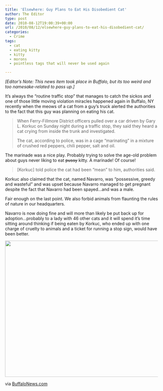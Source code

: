 ```yaml
---
title: 'Elsewhere: Guy Plans to Eat His Disobedient Cat'
author: The Editor
type: post
date: 2010-08-12T19:00:39+00:00
url: /2010/08/12/elsewhere-guy-plans-to-eat-his-disobedient-cat/
categories:
  - Crime
tags:
  - cat
  - eating kitty
  - kitty
  - morons
  - pointless tags that will never be used again

---
```

_[Editor&#8217;s Note: This news item took place in Buffalo, but its too weird and too namesake-related to pass up.]_

It&#8217;s always the &#8220;routine traffic stop&#8221; that manages to catch the sickos and one of those little moving violation miracles happened again in Buffalo, NY recently when the meows of a cat from a guy&#8217;s truck alerted the authorities to the fact that this guy was planning on eating his cat.

> When Ferry-Fillmore District officers pulled over a car driven by Gary L. Korkuc on Sunday night during a traffic stop, they said they heard a cat crying from inside the trunk and investigated.
> 
> The cat, according to police, was in a cage “marinating” in a mixture of crushed red peppers, chili pepper, salt and oil.

The marinade was a nice play. Probably trying to solve the age-old problem about guys never liking to eat <span style="text-decoration: line-through;">pussy</span> kitty. A marinade! Of course!

> [Korkuc] told police the cat had been “mean” to him, authorities said.

Korkuc also claimed that the cat, named Navarro, was &#8220;possessive, greedy and wasteful&#8221; and was upset because Navarro managed to get pregnant despite the fact that Navarro had been spayed&#8230;and was a male.

Fair enough on the last point. We also forbid animals from flaunting the rules of nature in our headquarters.

Navarro is now doing fine and will more than likely be put back up for adoption&#8230;probably to a lady with 46 other cats and it will spend it&#8217;s time sitting around thinking if being eaten by Korkuc, who ended up with one charge of cruelty to animals and a ticket for running a stop sign, would have been better.

[<img class="aligncenter size-full wp-image-6233" title="trafficstopsave-55285-001" src="http://media.punchingkitty.com/wordpress/2010/08/trafficstopsave-55285-001.jpg" alt="" width="578" height="450" />][1]

via <a href="http://www.buffalonews.com/city/article97630.ece" target="_blank">BuffaloNews.com</a>

 [1]: http://media.punchingkitty.com/wordpress/2010/08/trafficstopsave-55285-001.jpg
